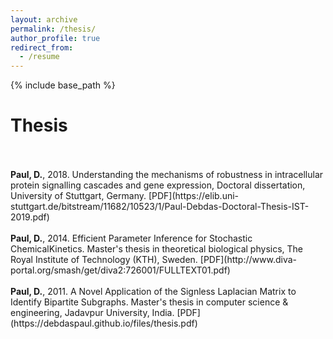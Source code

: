 ```yaml
---
layout: archive
permalink: /thesis/
author_profile: true
redirect_from:
  - /resume
---
```


{% include base_path %}

# Thesis

<br>
<b></b> <br> 
<b>Paul, D.</b>, 2018. Understanding the mechanisms of robustness in intracellular protein signalling cascades and gene expression, Doctoral dissertation, University of Stuttgart, Germany. [PDF](https://elib.uni-stuttgart.de/bitstream/11682/10523/1/Paul-Debdas-Doctoral-Thesis-IST-2019.pdf) 
<br>
<b></b> <br> 
<b>Paul, D.</b>, 2014. Efficient Parameter Inference for Stochastic ChemicalKinetics. Master's thesis in theoretical biological physics, The Royal Institute of Technology (KTH), Sweden. [PDF](http://www.diva-portal.org/smash/get/diva2:726001/FULLTEXT01.pdf)
 <br>
<b></b> <br> 
<b>Paul, D.</b>, 2011. A Novel Application of the Signless Laplacian Matrix to Identify Bipartite Subgraphs. Master's thesis in computer science & engineering, Jadavpur University, India. [PDF](https://debdaspaul.github.io/files/thesis.pdf)

